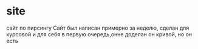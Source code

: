 # site
сайт по пирсингу
Сайт был написан примерно за неделю, сделан для курсовой и для себя в первую очередь,онне доделан он кривой, но он есть

